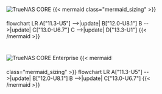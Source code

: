 &NewLine;

<style>
/* Custom CSS to override Mermaid background color */
#core-upgrade-paths .mermaid {
    background-color: inherit;
}
</style>
<div class="section-box" id="core-upgrade-paths" style="padding: 0 40px 40px 40px; margin-bottom: 20px;">
    <div class="upgrade-paths-container">
      <img src="/images/truenas-core-logo.png" style="box-shadow: none; max-width: 225px; padding-bottom: 20px; padding-top: 40px;" title="TrueNAS CORE" alt="TrueNAS CORE">
      {{< mermaid class="mermaid_sizing" >}}
      flowchart LR
      A["11.3-U5"] -->|update| B["12.0-U8.1"]
      B -->|update| C["13.0-U6.7"]
      C -->|update| D["13.3-U1"]
      {{< /mermaid >}}
    </div>
    <div class="upgrade-paths-container">
      <img src="/images/tn-enterprise-logo.png" style="box-shadow: none; max-width: 225px; padding-bottom: 20px; padding-top: 40px;" title="TrueNAS CORE Enterprise" alt="TrueNAS CORE Enterprise">
      {{< mermaid class="mermaid_sizing" >}}
      flowchart LR
      A["11.3-U5"] -->|update| B["12.0-U8.1"]
      B -->|update| C["13.0-U6.7"]
      {{< /mermaid >}}
    </div>
</div>
